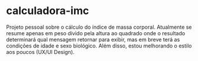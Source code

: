 # calculadora-imc
Projeto pessoal sobre o cálculo do índice de massa corporal. Atualmente se resume apenas em peso divido pela altura ao quadrado onde o resultado determinará qual mensagem retornar para exibir, mas em breve terá as condições de idade e sexo biológico. Além disso, estou melhorando o estilo aos poucos (UX/UI Design).
